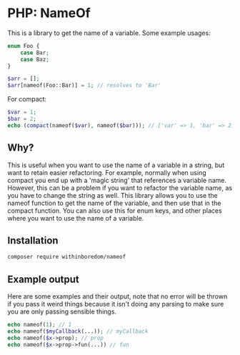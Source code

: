 # PHP: NameOf

This is a library to get the name of a variable. Some example usages:

```php
enum Foo {
    case Bar;
    case Baz;
}

$arr = [];
$arr[nameof(Foo::Bar)] = 1; // resolves to 'Bar'
```

For compact:

```php
$var = 1;
$bar = 2;
echo (compact(nameof($var), nameof($bar))); // ['var' => 1, 'bar' => 2]
```

## Why?

This is useful when you want to use the name of a variable in a string, but want to retain easier refactoring. For
example, normally when using compact you end up with a 'magic string' that references a variable name. However, this can
be a problem if you want to refactor the variable name, as you have to change the string as well. This library allows
you to use the nameof function to get the name of the variable, and then use that in the compact function. You can also
use this for enum keys, and other places where you want to use the name of a variable.

## Installation

```bash
composer require withinboredom/nameof
```

## Example output

Here are some examples and their output, note that no error will be thrown if you pass it weird things because it isn't
doing any parsing to make sure you are only passing sensible things.

```php
echo nameof(1); // 1
echo nameof($myCallback(...)); // myCallback
echo nameof($x->prop); // prop
echo nameof($x->prop->fun(...)) // fun
```
